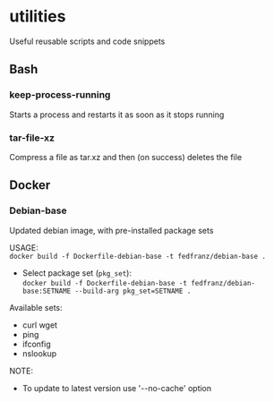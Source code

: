 # utilities
Useful reusable scripts and code snippets

## Bash
### keep-process-running
Starts a process and restarts it as soon as it stops running

### tar-file-xz
Compress a file as tar.xz and then (on success) deletes the file

## Docker
### Debian-base
Updated debian image, with pre-installed package sets

USAGE:  
`docker build -f Dockerfile-debian-base -t fedfranz/debian-base .`
- Select package set (`pkg_set`):  
`docker build -f Dockerfile-debian-base -t fedfranz/debian-base:SETNAME --build-arg pkg_set=SETNAME .`

Available sets:  
- curl wget
- ping
- ifconfig
- nslookup

NOTE:  
- To update to latest version use '--no-cache' option
